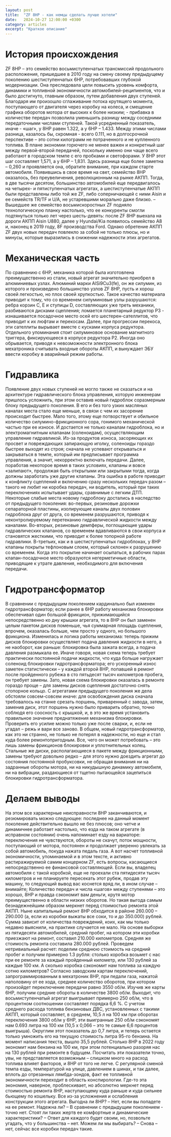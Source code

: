 ```yaml
---
layout: post
title:  "ZF 8HP - как немцы сделать лучше хотели"
date:   2024-10-27 12:00:00 +0300
category: articles
excerpt: "Краткое описание"
---
```


# История происхождения
ZF 8HP – это семейство восьмиступенчатых трансмиссий продольного расположения, пришедшее в 2010 году на смену своему предыдущему поколению шестиступенчатых 6HP, потребовавших глубокой модернизации. Она преследовала цели повысить уровень комфорта, динамики и топливной экономичности автомобилей-реципиентов, что и было достигнуто, главным образом, путем добавления двух ступеней. Благодаря им произошло сглаживание потока крутящего момента, поступающего от двигателя через коробку на колеса, и смещение графика оборотов мотора от высоких к более низким; - прибавка в количестве передач позволила уменьшить разницу между соседними передаточными числами ступеней. Такой усредненный показатель, иначе - «шаг», у 8HP равен 1.322, а у 6HP – 1.433. Между этими числами разница, казалось бы, скромная - всего 0.111, но в долгосрочной перспективе – это сотни килограмм не потраченного и не купленного топлива. В плане экономии горючего не менее важен и конкретный шаг между первой-второй передачей, поскольку именно они чаще всего работают в городском темпе с его пробками и светофорами. У 8HP этот шаг составляет 1,571, а у 6HP – 1,831. Здесь разница еще более заметна – 0,260 и проявляется она, обратите внимание, при каждом старте автомобиля.
Появившись в свое время на свет, семейство 8HP оказалось, без преувеличения, революционным на рынке АКПП. Тогда, в две тысячи десятом, большинство автомобилей еще передвигалось на четырех- и пятиступенчатых агрегатах, а шестиступенчатые АКПП были представлены либо той же ZF, либо соперничающей с ними Aisin и ее семейств TR/TF и U/A, не устаревшими морально даже близко. – Вышедшее же семейство восьмискоростных ZF подняло технологическую планку настолько, что ее конкуренты смогли подтянуться только лет через шесть-девять: после ZF 8HP выехала на дороги АКПП Aisin U880, далее у Hyundai/Kia появилось семейство A8 и, наконец в 2019 году, 8F производства Ford.
Однако обретение АКПП ZF двух новых передач повлекло за собой не только плюсы, но и минусы, которые выразились в снижении надежности этих агрегатов.

# Механическая часть
По сравнению с 6HP, механика которой была изготовлена преимущественно из стали, новый агрегат значительно приобрел в алюминиевых узлах. Алюминий марки AlSi9Cu3(fe), он же силумин, из которого и произведено большинство узлов ZF 8HP, пусть и хорош своей легкостью, но плох своей хрупкостью. Такое качество материала приводит к тому, что со временем силуминовые узлы разрушаются: ребра корзин C, E и ступицы D, составляющих уже треть механики, разбиваются дисками сцепления; ломается планетарный редуктор P3 - изнашивается посадочное место осей его шестерен-сателлитов, что приводит к их люфтам и перекосам. Далее, при прогрессии перекоса, эти сателлиты вырывает вместе с кусками корпуса редуктора. Отдельного упоминания стоит силуминовое основание магнитного триггера, фиксирующееся в корпусе редуктора P2. Иногда оно обрывается, приводя к невозможности электронного блока мехатроника считывать входные обороты АКПП, и вынуждает ЭБУ ввести коробку в аварийный режим работы.

# Гидравлика
Появление двух новых ступеней не могло также не сказаться и на архитектуре гидравлического блока управления, которую инженерам пришлось усложнить, при этом оставив новый гидроблок соразмерным блоку предыдущего поколения. В его и без того узких масляных каналах места стало еще меньше, в связи с чем их засорение происходит быстрее. Мало того, этому еще потворствует и обильное количество силумино-фрикционного сора, гонимого механической частью при ее износе. И достается не только каналам гидроблока, но и электромагнитным клапанам (соленоидам), осуществляющим управление гидравликой. Из-за продуктов износа, засоряющих их просвет и повреждающих запирающую иголку, соленоиды гораздо быстрее выходят из строя; сначала не успевают открываться и закрываться в темпе, который им предписывает программа управления, а значит, некорректно включать передачи. Далее, поработав некоторое время в таких условиях, клапаны и вовсе «залипают», продолжая быть открытыми или закрытыми тогда, когда должны заработать уже другие клапаны. Эта ошибка в работе приводит к конфликту сцеплений и включению сразу нескольких передач разом – такого не любит ни коробка передач, ни водитель, который при таких переключениях испытывает удары, сравнимые с легким ДТП. 
Некоторые слабые места новому гидроблоку достались в наследство от предыдущего поколения: во-первых, резиновые дорожки сепараторной пластины, изолирующие каналы двух половин гидроблока друг от друга, со временем разрушаются, приводя к неконтролируемому перетеканию гидравлической жидкости между каналами. Во-вторых, резиновые демпферы, поглощающие удары гидравлических клапанов, со временем вдавливаются в свои корпуса и становятся жесткими, что приводит к более топорной работе гидравлики. В-третьих, как и в шестиступенчатых гидроблоках, у 8HP клапаны покрыты тефлоновым слоем, который склонен к разрушению со временем. Когда это покрытие начинает осыпаться, в рабочих парах клапан-посадочное место образуются негерметичные области, приводящие к утрате давления, необходимого для включения передачи.

# Гидротрансформатор
В сравнении с предыдущим поколением кардинально был изменен гидротрансформатор; если ранее в 6HP работу механизма блокировки обеспечивал один большой фрикцион, прижимающийся непосредственно ко дну крышки агрегата, то в 8HP он был заменен целым пакетом дисков поменьше, чья суммарная площадь сцепления, впрочем, оказалась больше, чем просто у одного, но большого фрикциона. Изменилась и логика работы механизма: теперь прижим дисков блокировки осуществляет подача давления жидкости в него, а не наоборот, как раньше: блокировка была зажата всегда, а подача давления размыкала ее. Иначе говоря, новая схема теперь требует практически постоянной подачи жидкости, что куда больше нагружает соленоид блокировки гидротрансформатора; его ускоренный износ заметен статистически – у каждой второй 8HP, попавшей в ремонт после пройденного рубежа в сто пятьдесят тысяч километров пробега, он требует замены. 
Зато, новая схема блокировки оказалась в ремонте гораздо проще – для замены дисков сцепления достаточно снять стопорное кольцо. С агрегатами предыдущего поколения же дела обстояли совсем-совсем иначе: для освобождения диска сначала требовалось на станке срезать поршень, приваренный с завода, затем, заменив диск, этот поршень нужно было приварить обратно, точно соблюдя его соосность с крышкой, и, в это же время установить правильное значение преднатяжения механизма блокировки. Проверить его усилие можно только уже после сварки, и, если не угадал – режь и вари все заново.
В общем, новый гидротрансформатор, как это ни странно, не только не потерял в надежности, но еще и стал куда более ремонтопригодным. Все, чего он может потребовать – это лишь замены фрикционов блокировки и уплотнительных колец. Стальные же диски, располагающиеся в пакете между фрикционными, замены требуют довольно редко – для этого нужно доездить агрегат до состояния постоянной пробуксовки, не обращая внимания ни на задранные обороты мотора, ни на никудышную динамику автомобиля, ни на вибрации, раздающиеся от тщетно пытающейся зацепиться блокировки гидротрансформатора.

# Делаем выводы
На этом все характерные неисправности 8HP заканчиваются, и резюмировать можно следующее: последнее на данный момент поколение действительно вышло не без плюсов; оно четче и динамичнее работает настолько, что езда на таком агрегате (в исправном состоянии) очень напоминает езду на вариаторе: переключения не чувствуются, обороты не скачут, поток мощности, поступающий от мотора, постоянен и продолжает уверенно увлекать за собой автомобиль, покуда нажата педаль газа.
А вот насчет топливной экономичности, упоминаемой и в этом тексте, и активно растиражируемой самим концерном ZF, есть вопросы, касающиеся непосредственно ее финансовой составляющей. Если вы, владелец автомобиля с такой коробкой, еще не проехали ста пятидесяти тысяч километров и не планируете пересекать этот рубеж, продав эту машину, то следующий вывод вас коснется вряд ли, в ином случае – внимайте; 
Количество передач и числа «шагов» между ступенями – это хорошо, 8HP и правда сэкономит вам деньги, крутя мотор преимущественно в области низких оборотов. Но такая выгода самым безнадежнейшим образом меркнет перед стоимостью ремонта этой АКПП. Ныне капитальный ремонт 8HP обходится в районе 260.000 – 290.000 (а, если из коробки выжаты все соки, то и до 350.000) рублей. Сумма зависит от количества повреждений, коих, как мы только недавно выяснили, на практике случается не мало. На основе выборки из пятидесяти автомобилей, средний пробег, на котором эти коробки приезжают на ремонт, составил 210.000 километров. Средняя же стоимость ремонта составила 280.000 рублей. Проведем нетривиальный расчет: поделим среднюю стоимость на средний пробег и получим примерно 1.3 рубля: столько коробка возьмет с нас при ее ремонте за каждый пройденный километр, или 130 рублей за каждые 100 км. А сколько коробка сэкономит нам топлива за каждую сотню километров?
Согласно заводским картам переключений, запрограммированным в мехатроник 8HP, при педали газа, нажатой наполовину от ее хода, среднее количество оборотов, при котором произойдет переключение передачи равно 3550 об/м. Изучив же карты 6HP, получим средние обороты в количестве 3800 об/м. Выходит, что восьмиступенчатый агрегат выигрывает примерно 250 об/м, что в процентном соотношении составляет порядка 6,6 %. С учетом среднего расхода топлива бензиновых ДВС, установленных с такими АКПП, который составляет, в среднем, 10,5 л на 100 км при оборотах переключения 3800 об/м у 6HP, эти выигранные 250 об/м сэкономят нам 0.693 литра на 100 км (10,5 х 0,066 – это те самые 6,6 процентов выигрыша). Округлим этот показатель до 0,7 литра, и теперь остается только умножить его на текущую стоимость литра 95-го бензина. На момент написания текста, вышло 35,5 рублей. Столько 8HP в 2022 году экономит нам бензина на 100 км, при этом потенциально разоряя нас на 130 рублей при ремонте в будущем.
Посчитать эти показатели точно, увы, не представляется возможным – слишком много на расход топлива влияет факторов, и 8HP от того не легче. С регулярной сменой темпа езды, температурой на улице, давлением в шинах, и так далее, вплоть до отрезанных лямбда-зондов, факт ее топливной экономичности переходит в область конспирологии. Где-то эта экономия, наверное, проблескивает, но абсолютно меркнет перед стоимостью ремонта 8HP, наступающему куда раньше и куда сильнее бьющему по кошельку. Все из-за усложнения и ослабления конструкции этого агрегата.
Выгодна ли 8HP? – Нет, если вы попадете на ее ремонт. Надежна ли? – В сравнении с предыдущим поколением - точно нет. Стоят ли таких жертв ее комфортные и динамические характеристики? – Ответ для каждого будет своим, но, позвольте угадать, что у большинства – нет. Можем ли мы выбирать? – Снова – нет, сейчас все коробки передач такие.

